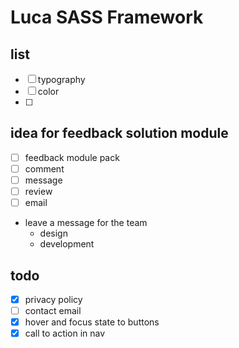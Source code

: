 # Luca SASS Framework 

## list 

- [ ] typography
- [ ] color 
- [ ] 


## idea for feedback solution module 

- [ ] feedback module pack 
- [ ] comment 
- [ ] message 
- [ ] review 
- [ ] email 

- leave a message for the team 
    - design 
    - development 


## todo 

- [x] privacy policy
- [ ] contact email 
- [x] hover and focus state to buttons 
- [x] call to action in nav